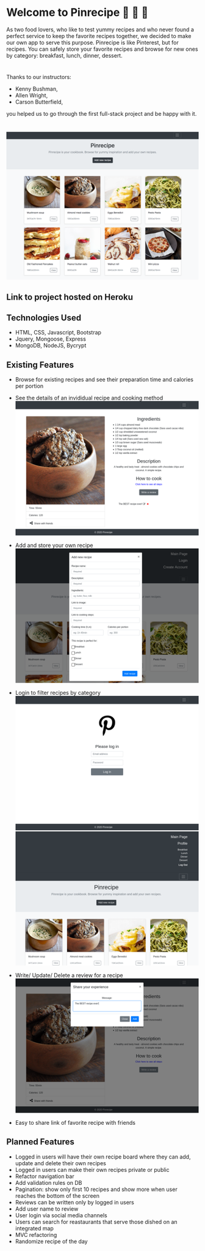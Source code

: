 
# Welcome to Pinrecipe :spaghetti: :pizza: :cookie:

As two food lovers, who like to test yummy recipes and who never found a perfect service to keep the favorite recipes together, we decided to make our own app to serve this purpose.
Pinrecipe is like Pinterest, but for recipes.
You can safely store your favorite recipes and browse for new ones by category: breakfast, lunch, dinner, dessert.

#
Thanks to our instructors:
 - Kenny Bushman,
 - Allen Wright,
 - Carson Butterfield,

 you helped us to go through the first full-stack project and be happy with it.
#

![Pinrecipe](assets/main.png)


## Link to project hosted on Heroku

## Technologies Used
- HTML, CSS, Javascript, Bootstrap
- Jquery, Mongoose, Express
- MongoDB, NodeJS, Bycrypt

## Existing Features
- Browse for existing recipes and see their preparation time and calories per portion

- See the details of an invididual recipe and cooking method
![Pinrecipe](assets/show.png)


- Add and store your own recipe
![Pinrecipe](assets/add.png)

- Login to filter recipes by category
![Pinrecipe](assets/login.png)
![Pinrecipe](assets/authorized.png)

- Write/ Update/ Delete a review for a recipe
![Pinrecipe](assets/comment2.png)


- Easy to share link of favorite recipe with friends

## Planned Features
- Logged in users will have their own recipe board where they can add, update and delete their own recipes
- Logged in users can make their own recipes private or public
- Refactor navigation bar
- Add validation rules on DB
- Pagination: show only first 10 recipes and show more when user reaches the bottom of the screen
- Reviews can be written only by logged in users
- Add user name to review
- User login via social media channels
- Users can search for reastaurants that serve those dished on an integrated map
- MVC refactoring
- Randomize recipe of the day